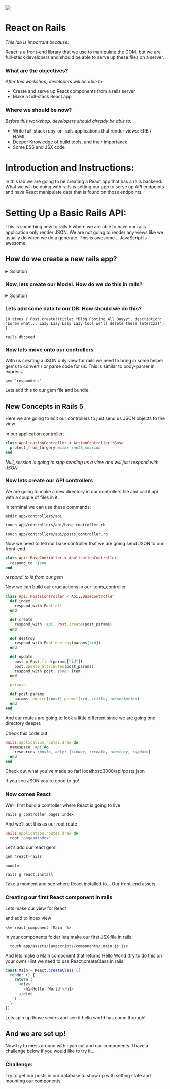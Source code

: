 <!--
Creator: Matt Laguardia
Market: SF
-->

![](https://ga-dash.s3.amazonaws.com/production/assets/logo-9f88ae6c9c3871690e33280fcf557f33.png)

# React on Rails

*This lab is important because:*

React is a front-end library that we use to manipulate the DOM, but we are full-stack developers and should be able to serve up these files on a server.

### What are the objectives?

*After this workshop, developers will be able to:*

* Create and serve up React components from a rails server
* Make a full-stack React app

### Where we should be now?

*Before this workshop, developers should already be able to:*

* Write full-stack ruby-on-rails applications that render views: ERB / HAML
* Deeper Knowledge of build tools, and their importance
* Some ES6 and JSX code

# Introduction and Instructions:

In this lab we are going to be creating a React app that has a rails backend. What we will be doing with rails is setting our app to serve up API endpoints and have React manipulate data that is found on those endpoints.

# Setting Up a Basic Rails API:

This is something new to rails 5 where we are able to have our rails application only render JSON. We are not going to render any views like we usually do when we do a generate. This is awesome... JavaScript is awesome.

## How do we create a new rails app?

<details>
<summary>Solution</summary>
  rails new react_clock_blog
</details>

### Now, lets create our Model. How do we do this in rails?

<details><summary>Solution</summary>
  rails g model Post title:string description:text

  rails db:migrate
</details>

### Lets add some data to our DB. How should we do this?

```
10.times { Post.create!(title: "Blog Posting All Dayyy", description: "Lorem what... Lazy Lazy Lazy Lazy Cool we'll delete these laterzzz!") }

rails db:seed
```

### Now lets move onto our controllers

With us creating a JSON only view for rails we need to bring in some helper gems to convert / or parse code for us. This is similar to body-parser in express.

```
gem 'responders'
```

Lets add this to our gem file and bundle.


## New Concepts in Rails 5

Here we are going to edit our controllers to just send us JSON objects to the view.

In our application controller:
```ruby
class ApplicationController < ActionController::Base
  protect_from_forgery with: :null_session
end
```

*Null_session is going to stop sending us a view and will just respond with JSON*

### Now lets create our API controllers

We are going to make a new directory in our controllers file and call it api with a couple of files in it.

In terminal we can use these commands:
```
mkdir app/controllers/api

touch app/controllers/api/base_controller.rb

touch app/controllers/api/posts_controller.rb
```

Now we need to tell our base controller that we are going send JSON to our front-end.

```ruby
class Api::BaseController < ApplicationController
  respond_to :json
end
```

*respond_to is from our gem*

Now we can build our crud actions in our items_controller

```ruby
class Api::PostsController < Api::BaseController
  def index
    respond_with Post.all
  end

  def create
    respond_with :api, Post.create(post_params)
  end

  def destroy
    respond_with Post.destroy(params[:id])
  end

  def update
    post = Post.find(params["id"])
    post.update_attributes(post_params)
    respond_with post, json: item
  end

  private

  def post params
    params.require(:post).permit(:id, :title, :description)
  end
end
```

And our routes are going to look a little different since we are going one directory deeper.

Check this code out:

```ruby
Rails.application.routes.draw do
  namespace :api do
    resources :posts, only: [:index, :create, :destroy, :update]
  end
end
```

Check out what you've made so far!
localhost:3000/api/posts.json

If you see JSON you're good to go!

### Now comes React

We'll first build a controller where React is going to live

```
rails g controller pages index
```


And we'll set this as our root route

```ruby
Rails.application.routes.draw do
  root 'pages#index'

```

Let's add our react gem!

```
gem 'react-rails'

bundle

rails g react:install
```

Take a moment and see where React installed to... Our front-end assets.

### Creating our first React component in rails

Lets make our view for React

and add to index view

```
<%= react_component 'Main' %>
```

In your components folder lets make our first JSX file in rails:
```
  touch app/assets/javascripts/components/_main.js.jsx
```

And lets make a Main component that returns Hello World (try to do this on your own) Hint we need to use React.createClass in rails.

```js
const Main = React.createClass ({
  render () {
    return (
      <div>
        <h1>Hello, World!</h1>
      </div>
    )
  }
})
```

Lets spin up those severs and see if hello world has come through!

## And we are set up!
Now try to mess around with nyan cat and our components. I have a challenge below if you would like to try it...

### Challenge:

Try to get our posts in our database to show up with setting state and mounting our components.
